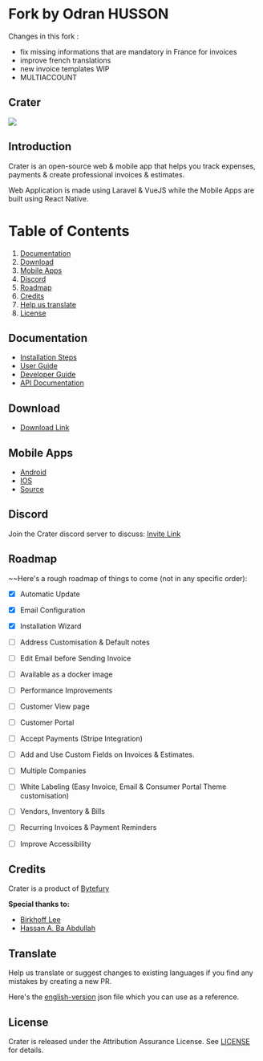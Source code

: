 # Fork by Odran HUSSON

Changes in this fork :
 - fix missing informations that are mandatory in France for invoices 
 - improve french translations
 - new invoice templates WIP
 - MULTIACCOUNT


## Crater

<img src="https://res.cloudinary.com/bytefury/image/upload/v1574149856/Crater/craterframe.png">

## Introduction

Crater is an open-source web & mobile app that helps you track expenses, payments & create professional invoices & estimates.

Web Application is made using Laravel & VueJS while the Mobile Apps are built using React Native.

# Table of Contents

1. [Documentation](#documentation)
2. [Download](#download)
3. [Mobile Apps](#mobile-apps)
4. [Discord](#discord)
5. [Roadmap](#roadmap)
6. [Credits](#credits)
7. [Help us translate](#translate)
8. [License](#license)

## Documentation

- [Installation Steps](https://docs.craterapp.com/installation.html)
- [User Guide](https://docs.craterapp.com/)
- [Developer Guide](https://docs.craterapp.com/developer-guide.html)
- [API Documentation](https://docs.craterapp.com/api-documentation.html)

## Download
- [Download Link](https://craterapp.com/downloads)

## Mobile Apps
- [Android](https://play.google.com/store/apps/details?id=com.craterapp.app)
- [IOS](https://apps.apple.com/app/id1489169767)
- [Source](https://github.com/bytefury/crater-mobile)

## Discord
Join the Crater discord server to discuss:
[Invite Link](https://discord.gg/nyTstm6)

## Roadmap

~~Here's a rough roadmap of things to come (not in any specific order):
-   [x] Automatic Update
-   [x] Email Configuration
-   [x] Installation Wizard
-   [ ] Address Customisation & Default notes
-   [ ] Edit Email before Sending Invoice
-   [ ] Available as a docker image
-   [ ] Performance Improvements
-   [ ] Customer View page
-   [ ] Customer Portal
-   [ ] Accept Payments (Stripe Integration)
-   [ ] Add and Use Custom Fields on Invoices & Estimates.
-   [ ] Multiple Companies
-   [ ] White Labeling (Easy Invoice, Email & Consumer Portal Theme customisation)
-   [ ] Vendors, Inventory & Bills
-   [ ] Recurring Invoices & Payment Reminders
-   [ ] Improve Accessibility


## Credits
Crater is a product of [Bytefury](https://bytefury.com)

**Special thanks to:**
* [Birkhoff Lee](https://github.com/BirkhoffLee)
* [Hassan A. Ba Abdullah](https://github.com/hsnapps)

## Translate
Help us translate or suggest changes to existing languages if you find any mistakes by creating a new PR. 

Here's the [english-version](https://github.com/bytefury/crater/blob/master/resources/assets/js/plugins/en.json) json file which you can use as a reference.

## License
Crater is released under the Attribution Assurance License.
See [LICENSE](LICENSE) for details.
